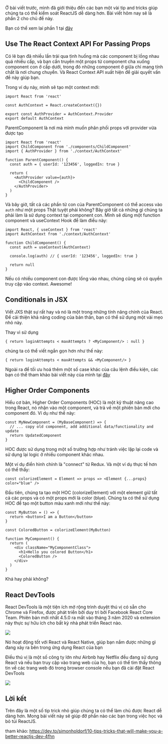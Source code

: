Ở bài viết trước, mình đã giới thiệu đến các bạn một vài tip and tricks giúp chúng ta có thể kiểm soát ReactJS dễ dàng hơn. Bài viết hôm nay sẽ là phần 2 cho chủ đề này.

Bạn có thể xem lai phần 1 tại [đây](https://viblo.asia/p/mot-so-tip-tricks-se-giup-ban-kiem-soat-reactjs-de-dang-hon-phan-1-3P0lP2w8Kox)

## Use The React Context API For Passing Props

Có lẽ bạn đã nhiều lần trải qua tình huống mà các component bị lồng nhau quá nhiều cấp, và bạn cần truyền một props từ component cha xuống component con ở cấp dưới, trong đó những component ở giữa chỉ mang tính chất là nơi chung chuyển. Và React Context API xuất hiện để giải quyết vấn đề này giúp bạn.

Trong ví dụ này, mình sẽ tạo một context mới:

```
import React from 'react'

const AuthContext = React.createContext({})

export const AuthProvider = AuthContext.Provider
export default AuthContext
```

ParentComponent là nơi mà mình muốn phân phối props với provider vừa được tạo

```
import React from 'react'
import ChildComponent from './components/ChildComponent'
import { AuthProvider } from './context/AuthContext'

function ParentComponent() {
  const auth = { userId: '123456', loggedIn: true }

  return (
    <AuthProvider value={auth}>
      <ChildComponent />
    </AuthProvider>
  )
}
```

Và bây giờ, tất cả các phần tử con của ParentComponent có thể access vào `auth` như một props
Thật tuyệt phải không?
Bây giờ tất cả những gì chúng ta phải làm là sử dụng context tại component con. Mình sẽ dùng một function component và useContext Hook để làm điều này:

```
import React, { useContext } from 'react'
import AuthContext from './context/AuthContext'

function ChildComponent() {
  const auth = useContext(AuthContext)

  console.log(auth) // { userId: '123456', loggedIn: true }

  return null
}
```

Nếu có nhiều component con được lồng vào nhau, chúng cũng sẽ có quyền truy cập vào context. Awesome!

## Conditionals in JSX

Viết JXS thật sự rất hay và nó là một trong những tính năng chính của React. Để cải thiện khả năng coding của bản thân, bạn có thể sử dụng một vài mẹo nhỏ này.

Thay vì sử dụng

```
{ return loginAttempts < maxAttempts ? <MyComponent/> : null }
```

chúng ta có thể viết ngắn gọn hơn như thế này:

```
{ return loginAttempts < maxAttempts && <MyComponent/> }
```

Ngoài ra để tối ưu hoá thêm một số case khác của câu lệnh điều kiện, các bạn có thể tham khảo bài viết này của mình tại [đây](https://viblo.asia/p/toi-uu-cau-lenh-dieu-kien-de-doc-hon-trong-javascript-m68Z0x4MZkG)

## Higher Order Components

Hiểu cơ bản, Higher Order Components (HOC) là một kỹ thuật nâng cao trong React, nó nhận vào một component, và trả về một phiên bản mới cho component đó. Ví dụ như thế này:

```
const MyNewComponent = (MyBaseComponent) => {
  // ... copy old component, add additional data/functionality and update
  return UpdatedComponent
}
```

HOC được sử dụng trong một số trường hợp như tránh việc lặp lại code và sử dụng lại logic ở nhiều component khác nhau.

Một ví dụ điển hình chính là "connect" từ Redux. Và một ví dụ thực tế hơn có thể thấy:

```
const colorizeElement = Element => props => <Element {...props} color="blue" />
```

Đầu tiên, chúng ta tạo một HOC (colorizeElement) với một element giữ tất cả các props và có một props mới là color (blue). Chúng ta có thể sử dụng HOC để tạo một button màu xanh mới như thế này:

```
const MyButton = () => {
  return <button>I am a Button</button>
}

const ColoredButton = colorizeElement(MyButton)

function MyComponent() {
  return (
    <div className="MyComponentClass">
      <h1>Hello you colored Button</h1>
      <ColoredButton />
    </div>
  )
}
```

Khá hay phải không?

## React DevTools

React DevTools là một tiện ích mở rộng trình duyệt thú vị có sẵn cho Chrome và Firefox, được phát triển bởi duy trì bởi Facebook React Core Team. Phiên bản mới nhất 4.5.0 ra mắt vào tháng 3 năm 2020 và extension này thực sự hữu ích cho bất kỳ nhà phát triển React nào.

![](https://images.viblo.asia/05958609-cb98-470f-9913-f38d04d45a07.png)

Nó hoạt động tốt với React và React Native, giúp bạn nắm được những gì đang xảy ra bên trong ứng dụng React của bạn

Điều thú vị là một số công ty lớn như Airbnb hay Netflix đều đang sử dụng React và nếu bạn truy cập vào trang web của họ, bạn có thể tìm thấy thông tin về các trang web đó trong browser console nếu bạn đã cài đặt React DevTools

![](https://images.viblo.asia/1a5024fb-66c1-48a0-ab49-1ab03e5cf674.jpeg)

## Lời kết
Trên đây là một số tip trick nhỏ giúp chúng ta có thể làm chủ được React dễ dàng hơn. Mong bài viết này sẽ giúp đỡ phần nào các bạn trong việc học và bỏ túi ReactJS.

tham khảo: https://dev.to/simonholdorf/10-tips-tricks-that-will-make-you-a-better-reactjs-dev-4fhn
